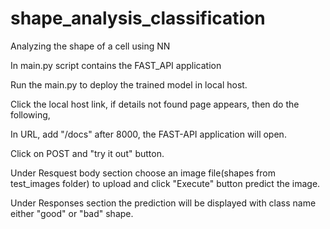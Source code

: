 # shape_analysis_classification
Analyzing the shape of a cell using NN

In main.py script contains the FAST_API application

Run the main.py to deploy the trained model in local host.

Click the local host link, if details not found page appears, then do the following,

In URL, add "/docs" after 8000, the FAST-API application will open.

Click on POST and "try it out" button.

Under Resquest body section choose an image file(shapes from test_images folder) to upload and click "Execute" button predict the image.

Under Responses section the prediction will be displayed with class name either "good" or "bad" shape.
